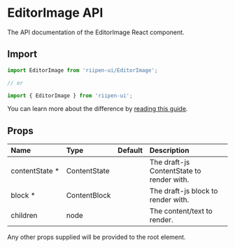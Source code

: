 <!--- This documentation is automatically generated, do not try to edit it. -->

# EditorImage API

<p class="description">The API documentation of the EditorImage React component.</p>

## Import

```js
import EditorImage from 'riipen-ui/EditorImage';

// or

import { EditorImage } from 'riipen-ui';
```

You can learn more about the difference by [reading this guide](/guides/bundle-size).

## Props

| Name | Type | Default | Description |
|:-----|:-----|:--------|:------------|
| <span class="prop-name required">contentState&nbsp;*</span> | <span class="prop-type">ContentState</span> |  | The draft-js ContentState to render with. |
| <span class="prop-name required">block&nbsp;*</span> | <span class="prop-type">ContentBlock</span> |  | The draft-js block to render with. |
| <span class="prop-name">children</span> | <span class="prop-type">node</span> |  | The content/text to render. |


Any other props supplied will be provided to the root element.